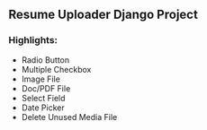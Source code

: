 ## Resume Uploader Django Project


### Highlights:
* Radio Button
* Multiple Checkbox
* Image File
* Doc/PDF File
* Select Field
* Date Picker
* Delete Unused Media File
